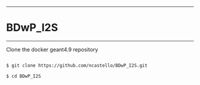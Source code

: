 ***
# BDwP_I2S
---

Clone the docker geant4.9 repository

```bash

$ git clone https://github.com/ncastello/BDwP_I2S.git

$ cd BDwP_I2S

```

